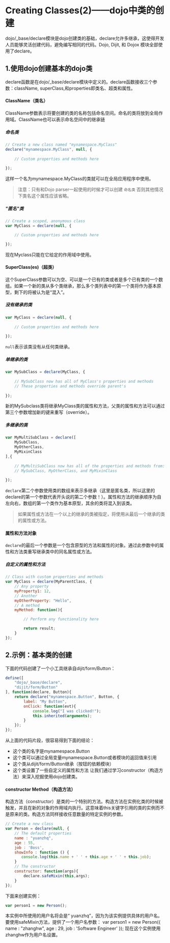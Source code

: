 # Creating Classes(2)——dojo中类的创建

dojo/_base/declare模块是dojo创建类的基础，declare允许多继承，这使得开发人员能够灵活创建代码，避免编写相同的代码。Dojo, Dijit, 和 Dojox 模块全部使用了declare。
## 1.使用dojo创建基本的dojo类
declare函数是在dojo/_base/declare模块中定义的。declare函数接收三个参数：className, superClass,和properties即类名、超类和属性。
#### ClassName（类名）
ClassName参数表示将要创建的类的名称包括命名空间。命名的类将放到全局作用域。ClassName也可以表示命名空间中的继承链
##### 命名类
```javascript
// Create a new class named "mynamespace.MyClass"
declare("mynamespace.MyClass", null, {
 
    // Custom properties and methods here
 
});
```
这样一个名为mynamespace.MyClass的类就可以在全局应用程序中使用。

>注意：只有和Dojo parser一起使用的时候才可以创建 `命名类` 否则其他情况下类名这个属性应该省略。
##### "匿名"类
```javascript
// Create a scoped, anonymous class
var MyClass = declare(null, {

    // Custom properties and methods here

});
```
现在Myclass只能在它给定的作用域中使用。
#### SuperClass(es)（超类）
这个SuperClass参数可以为空、可以是一个已有的类或者是多个已有类的一个数组。如果一个新的类从多个类继承，那么多个类列表中的第一个类将作为基本原型，剩下的将被认为是“混入”。

##### 没有继承的类
```javascript
var MyClass = declare(null, {
 
    // Custom properties and methods here
 
});
```
`null`表示该类没有从任何类继承。
##### 单继承的类
```javascript
var MySubClass = declare(MyClass, {
 
    // MySubClass now has all of MyClass's properties and methods
    // These properties and methods override parent's
 
});
```
新的MySubclass类将继承MyClass类的属性和方法，父类的属性和方法可以通过第三个参数增加新的键来重写（override）。
##### 多继承的类
```javascript
var MyMultiSubClass = declare([
    MySubClass,
    MyOtherClass,
    MyMixinClass
],{
 
    // MyMultiSubClass now has all of the properties and methods from:
    // MySubClass, MyOtherClass, and MyMixinClass
 
});
```
`declare`第二个参数使用类的数组来表示多继承（这里是匿名类，所以这里的declare的第一个参数代表开头说的第二个参数！）。属性和方法的继承顺序为自左向右，数组的第一个类作为基本原型，其余的类将混入到该类。
> 如果属性或方法在一个以上的继承的类被指定，将使用从最后一个继承的类的属性或方法。

#### 属性和方法对象
`declare`的最后一个参数是一个包含原型的方法和属性的对象。通过此参数中的属性和方法类重写继承类中的同名属性或方法。
##### 自定义的属性和方法
```javascript
// Class with custom properties and methods
var MyClass = declare(MyParentClass, {
    // Any property
    myProperty1: 12,
    // Another
    myOtherProperty: "Hello",
    // A method
    myMethod: function(){

        // Perform any functionality here

        return result;
    }
});

```
## 2.示例：基本类的创建

下面的代码创建了一个小工具继承自dijit/form/Button：
```javascript
define([
    "dojo/_base/declare",
    "dijit/form/Button"
], function(declare, Button){
    return declare("mynamespace.Button", Button, {
        label: "My Button",
        onClick: function(evt){
            console.log("I was clicked!");
            this.inherited(arguments);
        }
    });
});
```
从上面的代码片段，很容易得到下面的结论：

* 这个类的名字是mynamespace.Button
* 这个类可以通过全局变量mynamespace.Button或者模块的返回值来引用
* 这个类从dijit/form/Button继承（按钮的依赖模块）
* 这个类设置了一些自定义的属性和方法
让我们通过学习constructor（构造方法）来深入挖掘使用dojo创建类。
#### constructor Method（构造方法）
构造方法（constructor）是类的一个特别的方法。构造方法在实例化类的时候被触发，并且在新的对象的作用域内执行。这意味着this关键字引用的类的实例而不是原来的类。构造方法同样接收任意数量的特定实例的参数。
```javascript
// Create a new class
var Person = declare(null, {
    // The default properties
    name : "yuanzhq",
    age : 55,
    job : 'Boss',
    showInfo : function () {
       console.log(this.name + ' ' + this.age + ' ' + this.job);
    }
    // The constructor
    constructor: function(args){
        declare.safeMixin(this,args);
    }
});
```
下面来创建实例：
```javascript
var person1 = new Person();
```
本实例中所使用的用户名将会是“ yuanzhq”，因为为该实例提供具体的用户名。要使用safeMixin方法，提供了一个用户名参数：
var person1 = new Person({
    name : "zhanghw",
    age : 29,
    job : 'Software Engineer'
});
现在这个实例使用zhanghw作为用户名设置。
